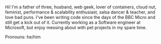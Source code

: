 Hi! I'm a father of three, husband, web geek, lover of containers, cloud nut, feminist, performance & scalability enthusiast, salsa dancer & teacher, and love bad puns. I've been writing code since the days of the BBC Micro and still get a kick out of it. Currently working as a Software engineer at Microsoft, but enjoy messing about with pet projects in my spare time.

Pronouns: he/him

<!--
**stuartleeks/stuartleeks** is a ✨ _special_ ✨ repository because its `README.md` (this file) appears on your GitHub profile.

### Hi there 👋

Here are some ideas to get you started:

- 🔭 I’m currently working on ...
- 🌱 I’m currently learning ...
- 👯 I’m looking to collaborate on ...
- 🤔 I’m looking for help with ...
- 💬 Ask me about ...
- 📫 How to reach me: ...
- 😄 Pronouns: ...
- ⚡ Fun fact: ...
-->
